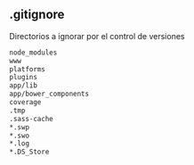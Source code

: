 ## .gitignore
Directorios a ignorar por el control de versiones
```bash
node_modules
www
platforms
plugins
app/lib
app/bower_components
coverage
.tmp
.sass-cache
*.swp
*.swo
*.log
*.DS_Store
```
